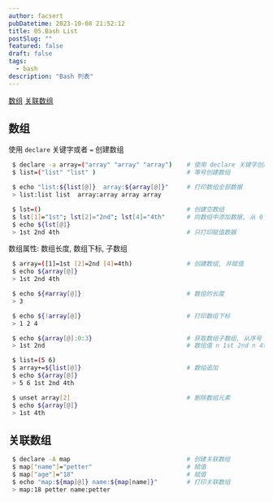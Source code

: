 ```yaml
---
author: facsert
pubDatetime: 2023-10-08 21:52:12
title: 05.Bash List
postSlug: ""
featured: false
draft: false
tags:
  - bash
description: "Bash 列表"
---
```


<!--
 * @Author: facsert
 * @Date: 2023-10-08 21:52:12
 * @LastEditTime: 2023-10-08 22:36:51
 * @LastEditors: facsert
 * @Description:
-->

[数组](#数组)
[关联数组](#关联数组)

## 数组

使用 `declare` 关键字或者 `=` 创建数组

```bash
 $ declare -a array=("array" "array" "array")    # 使用 declare 关键字创建数组
 $ list=("list" "list" )                         # 等号创建数组

 $ echo "list:${list[@]}  array:${array[@]}"     # 打印数组全部数据
 > list:list list  array:array array array

 $ lst=()                                        # 创建空数组
 $ lst[1]="1st"; lst[2]="2nd"; lst[4]="4th"      # 向数组中添加数据, 从 0 开发, 可以跳过
 $ echo ${lst[@]}
 > 1st 2nd 4th                                   # 只打印赋值数据
```

数组属性: 数组长度, 数组下标, 子数组

```bash
 $ array=([1]=1st [2]=2nd [4]=4th)               # 创建数组, 并赋值
 $ echo ${array[@]}
 > 1st 2nd 4th

 $ echo ${#array[@]}                             # 数组的长度
 > 3

 $ echo ${!array[@]}                             # 打印数组下标
 > 1 2 4

 $ echo ${array[@]:0:3}                          # 获取数组子数组, 从序号 0 开始, 取 3 个
 > 1st 2nd                                       # 数组值 n 1st 2nd n 4th; 0 ,3未赋值, 从 0 后开始取 3 个有效元素

 $ list=(5 6)
 $ array+=${list[@]}                             # 数组追加
 $ echo ${array[@]}
 > 5 6 1st 2nd 4th

 $ unset array[2]                                # 删除数组元素
 $ echo ${array[@]}
 > 1st 4th
```

## 关联数组

```bash
 $ declare -A map                                # 创建关联数组
 $ map["name"]="petter"                          # 赋值
 $ map["age"]="18"                               # 赋值
 $ echo "map:${map[@]} name:${map[name]}"        # 打印关联数组
 > map:18 petter name:petter
```
